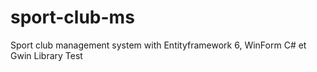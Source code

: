 # sport-club-ms
Sport club management system with Entityframework 6, WinForm C# et Gwin Library
Test
